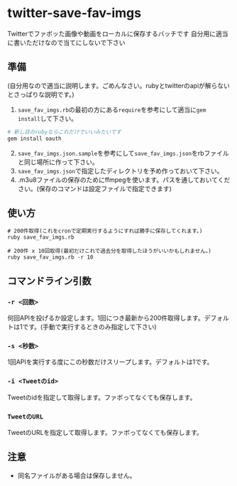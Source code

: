 # twitter-save-fav-imgs
Twitterでファボッた画像や動画をローカルに保存するバッチです
自分用に適当に書いただけなので当てにしないで下さい

## 準備
(自分用なので適当に説明します。ごめんなさい。rubyとtwitterのapiが解らないとさっぱりな説明です。)
1. `save_fav_imgs.rb`の最初の方にある`require`を参考にして適当に`gem install`して下さい。
  ```sh
  # 新し目のrubyならこれだけでいいみたいです
  gem install oauth
  ```
2. `save_fav_imgs.json.sample`を参考にして`save_fav_imgs.json`をrbファイルと同じ場所に作って下さい。
3. `save_fav_imgs.json`で指定したディレクトリを予め作っておいて下さい。
4. .m3u8ファイルの保存のためにffmpegを使います。パスを通しておいてください。(保存のコマンドは設定ファイルで指定できます)

## 使い方
```
# 200件取得(これをcronで定期実行するようにすれば勝手に保存してくれます。)
ruby save_fav_imgs.rb

# 200件 x 10回取得(最初だけこれで過去分を取得したほうがいいかもしれません。)
ruby save_fav_imgs.rb -r 10
```

## コマンドライン引数
### `-r <回数>`
何回APIを投げるか設定します。1回につき最新から200件取得します。デフォルトは1です。(手動で実行するときのみ指定して下さい)
### `-s <秒数>`
1回APIを実行する度にこの秒数だけスリープします。デフォルトは1です。
### `-i <Tweetのid>`
Tweetのidを指定して取得します。ファボってなくても保存します。
### `TweetのURL`
TweetのURLを指定して取得します。ファボってなくても保存します。

## 注意
* 同名ファイルがある場合は保存しません。

